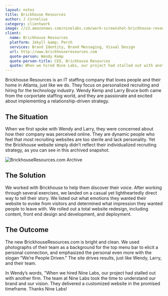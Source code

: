 ```yaml
---
layout: notes
title: Brickhouse Resources
author: J Cornelius
category: clientwork
image: //s3.amazonaws.com/ninelabs.com/work-screenshot-brickhouse-resources.png
client:
  name: Brickhouse Resources
  platform: Jekyll &amp; Perch
  services: Brand Identity, Brand Messaging, Visual Design
  url: http://www.brickhouseresources.com
  quote-person: Wendy Kemp
  quote-person-title: CEO, Brickhouse Resources
  quote: When we hired Nine Labs, our project had stalled out with another firm.  The team at Nine Labs took the time to understand our brand and our vision.  They delivered a customized website in the promised timeframe.  Thanks Nine Labs!
---
```

Brickhouse Resources is an IT staffing company that loves people and their home in Atlanta, just like we do. They focus on personalized recruiting and hiring for the technology industry. Wendy Kemp and Larry Bruce both came from the corportate staffing world, and they are passionate and excited about implementing a relationship-driven strategy.

## The Situation
When we first spoke with Wendy and Larry, they were concerned about how their company was perceived online. They are dynamic people who feel that most recruiting websites are too sterile and lack personality. Yet the Brickhouse website simply didn&rsquo;t reflect their individualized recruiting strategy, as you can see in this archived snapshot.

![BrickhouseResources.com Archive](//awdg.s3.amazonaws.com/event-assets/brickhouse-resources-archive.png)


## The Solution
We worked with Brickhouse to help them discover their voice. After working through several exercises, we landed on a casual yet lightheartedly direct way to tell their story. We listed out what emotions they wanted their website to evoke from visitors and determined what impression they wanted people to leave with. We rolled out a total website redesign, including content, front end design and development, and deployment.

## The Outcome
The new BrickhouseResources.com is bright and clean. We used photographs of their team as a background for the top menu bar to elicit a personal connection, and emphasized the personal even more with the slogan "We&rsquo;re People Driven." The site drives results, just like Wendy, Larry, and their team.

In Wendy&rsquo;s words, "When we hired Nine Labs, our project had stalled out with another firm.  The team at Nine Labs took the time to understand our brand and our vision.  They delivered a customized website in the promised timeframe.  Thanks Nine Labs!


